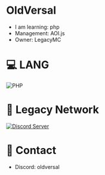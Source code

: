 # OldVersal
- I am learning: php
- Management: AOI.js
- Owner: LegacyMC
# 💻 LANG
![PHP](https://img.shields.io/badge/php-%23777BB4.svg?style=for-the-badge&logo=php&logoColor=white)
# 🌌 Legacy Network
[![Discord Server](https://img.shields.io/discord/1121226399232041000?color=1dbcae)](https://discord.gg/98e3Yjqzrp)
# 📱 Contact
- Discord: oldversal
